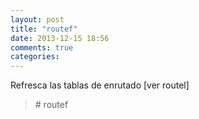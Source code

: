 ```yaml
---
layout: post
title: "routef"
date: 2013-12-15 18:56
comments: true
categories: 
---
```

Refresca las tablas de enrutado [ver routel]

>\# routef

